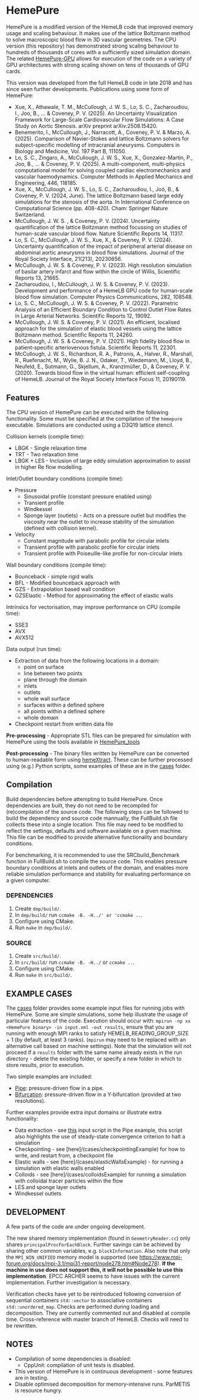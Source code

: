 # HemePure
HemePure is a modified version of the HemeLB code that improved memory usage and scaling behaviour. It makes use of the lattice Boltzmann method to solve macroscopic blood flow in 3D vascular geometries. The CPU version (this repository) has demonstrated strong scaling behaviour to hundreds of thousands of cores with a sufficiently sized simulation domain. The related [HemePure-GPU](https://github.com/UCL-CCS/HemePure-GPU) allows for execution of the code on a variety of GPU architectures with strong scaling shown on tens of thousands of GPU cards.

This version was developed from the full HemeLB code in late 2018 and has since seen further developments. Publications using some form of HemePure:
* Xue, X., Athawale, T. M., McCullough, J. W. S., Lo, S. C., Zacharoudiou, I., Joo, B., ... & Coveney, P. V. (2025). An Uncertainty Visualization Framework for Large-Scale Cardiovascular Flow Simulations: A Case Study on Aortic Stenosis. arXiv preprint arXiv:2508.15420.
* Benemerito, I.,  McCullough, J., Narracott, A., Coveney, P. V.  & Marzo, A. (2025). Comparison of Navier-Stokes and lattice Boltzmann solvers for subject-specific modelling of intracranial aneurysms. Computers in Biology and Medicine, Vol. 197 Part B, 111050.
* Lo, S. C., Zingaro, A., McCullough, J. W. S., Xue, X., Gonzalez-Martin, P., Joo, B., ... & Coveney, P. V. (2025). A multi-component, multi-physics computational model for solving coupled cardiac electromechanics and vascular haemodynamics. Computer Methods in Applied Mechanics and Engineering, 446, 118185.
* Xue, X., McCullough, J. W. S., Lo, S. C., Zacharoudiou, I., Joó, B., & Coveney, P. V. (2024, June). The lattice Boltzmann based large eddy simulations for the stenosis of the aorta. In International Conference on Computational Science (pp. 408-420). Cham: Springer Nature Switzerland.
* McCullough, J. W. S. , & Coveney, P. V. (2024). Uncertainty quantification of the lattice Boltzmann method focussing on studies of human-scale vascular blood flow. Nature Scientific Reports 14, 11317.
* Lo, S. C., McCullough, J. W. S., Xue, X., & Coveney, P. V. (2024). Uncertainty quantification of the impact of peripheral arterial disease on abdominal aortic aneurysms in blood flow simulations. Journal of the Royal Society Interface, 21(213), 20230656.
* McCullough, J. W. S. & Coveney, P. V. (2023). High resolution simulation of basilar artery infarct and flow within the circle of Willis, Scientific Reports 13, 21665.
* Zacharoudiou, I., McCullough, J. W. S. & Coveney, P. V. (2023). Development and performance of a HemeLB GPU code for human-scale blood flow simulation. Computer Physics Communications, 282, 108548.
* Lo, S. C., McCullough, J. W. S. & Coveney, P. V. (2022). Parametric Analysis of an Efficient Boundary Condition to Control Outlet Flow Rates in Large Arterial Networks. Scientific Reports 12, 19092.
* McCullough, J. W. S. & Coveney, P. V. (2021). An efficient, localised approach for the simulation of elastic blood vessels using the lattice Boltzmann method. Scientific Reports 11, 24260.
* McCullough, J. W. S. & Coveney, P. V. (2021). High fidelity blood flow in patient-specific arteriovenous fistula. Scientific Reports 11, 22301.
* McCullough, J. W. S., Richardson, R. A., Patronis, A., Halver, R., Marshall, R., Ruefenacht, M., Wylie, B. J. N., Odaker, T., Wiedemann, M., Lloyd, B., Neufeld, E., Sutmann, G., Skjellum, A., Kranzlmüller, D., & Coveney, P. V. (2020). Towards blood flow in the virtual human: efficient self-coupling of HemeLB. Journal of the Royal Society Interface Focus 11, 20190119.

## Features #
The CPU version of HemePure can be executed with the following functionality. Some must be specified at the compilation of the `hemepure` executable. Simulations are conducted using a D3Q19 lattice stencil. 

Collision kernels (compile time):
* LBGK - Single relaxation time
* TRT - Two relaxation time
* LBGK + LES - Inclusion of large eddy simulation approximation to assist in higher Re flow modelling.

Inlet/Outlet boundary conditions (compile time):
* Pressure
  - Sinusoidal profile (constant pressure enabled using)
  - Transient profile
  - Windkessel
  - Sponge layer (outlets) - Acts on a pressure outlet but modifies the viscosity near the outlet to increase stability of the simulation (defined with collision kernel).
* Velocity
   - Constant magnitude with parabolic profile for circular inlets
   - Transient profile with parabolic profile for circular inlets
   - Transient profile with Poiseuille-like profile for non-circular inlets

Wall boundary conditions (compile time):
* Bounceback - simple rigid walls
* BFL - Modified bounceback approach with
* GZS - Extrapolation based wall condition
* GZSElastic - Method for approximating the effect of elastic walls

Intrinsics for vectorisation, may improve performance on CPU (compile time):
* SSE3
* AVX
* AVX512

Data output (run time):
* Extraction of data from the following locations in a domain:
  - point on surface
  - line between two points
  - plane through the domain
  - inlets
  - outlets
  - whole wall surface
  - surfaces within a defined sphere
  - all points within a defined sphere
  - whole domain
* Checkpoint restart from written data file

**Pre-processing** - Appropriate STL files can be prepared for simulation with HemePure using the tools available in [HemePure_tools](https://github.com/UCL-CCS/HemePure_tools)

**Post-processing** - The binary files written by HemePure can be converted to human-readable form using [hemeXtract](https://github.com/UCL-CCS/hemeXtract). These can be further processed using (e.g.) Python scripts, some examples of these are in the [cases](cases) folder.

## Compilation #
Build dependencies before attempting to build HemePure. Once dependencies are built, they do not need to be recompiled for (re)compilation of the source code. The following steps can be followed to build the dependency and source code mannually, the FullBuild.sh file collects these into a single location. This file may need to be modified to reflect the settings, defaults and software available on a given machine. This file can be modified to provide alternative functionality and boundary conditions.

For benchmarking, it is recommended to use the SRCbuild_Benchmark function in FullBuild.sh to compile the source code. This enables pressure boundary conditions at inlets and outlets of the domain, and enables more reliable simulation performance and stability for evaluating performance on a given computer.

### DEPENDENCIES #
1) Create `dep/build/`.
2) In `dep/build/` run `ccmake -B. -H../' or 'ccmake ..`.
3) Configure using CMake.
4) Run `make` in `dep/build/`.

### SOURCE #
1) Create `src/build/`.
2) In `src/build/` run `ccmake -B. -H../` or `ccmake ..`.
3) Configure using CMake.
4) Run `make` in `src/build/`.

## EXAMPLE CASES #
The [cases](cases) folder provides some example input files for running jobs with HemePure. Some are simple simulations, some help illustrate the usage of particular features of the code.
Execution should occur with: `mpirun -np xx <HemePure binary> -in input.xml -out results`, ensure that you are running with enough MPI ranks to satisfy HEMELB_READING_GROUP_SIZE + 1 (by default, at least 3 ranks). (`mpirun` may need to be replaced with an alternative call based on machine settings). Note that the simulation will not proceed if a `results` folder with the same name already exists in the run directory - delete the existing folder, or specify a new folder in which to store results, prior to execution.

Two simple examples are included:
* [Pipe](cases/pipe): pressure-driven flow in a pipe.
* [Bifurcation](cases/bifurcation): pressure-driven flow in a Y-bifurcation (provided at two resolutions).

Further examples provide extra input domains or illustrate extra functionality:
* Data extraction - see [this](cases/pipe/input_DataOutput.xml) input script in the Pipe example, this script also highlights the use of steady-state convergence criterion to halt a simulation
* Checkpointing - see [here]/(cases/checkpointingExample) for how to write, and restart from, a checkpoint file
* Elastic walls - see [here]/(cases/elasticWallsExample) - for running a simulation with elastic walls enabled
* Colloids - see [here]/(cases/colloidsExample) for running a simulation with colloidal tracer particles within the flow
* LES and sponge layer outlets
* Windkessel outlets
  
## DEVELOPMENT #
A few parts of the code are under ongoing development.

<!--
Although the current version of ALL has been fully incorporated, ALL itself is undergoing development. As a result, it is likely that the implementation in `src/geometry/decomposition/BasicDecomposition.cc` (in the function `BasicDecomposition::DecomposeBlock()`) will need to be modified. Once development is complete, ALL should be enabled through cmake. After rotation of the geometry (necessary for ALL decomposition), HemeLB and ALL interact through

`points.push_back(p);`

where

```
#ifdef HEMELB_USE_GMYPLUS
	ALL_Point<double> p(3,block_coords,blockWeights.at(blockNumber));
#else
	ALL_Point<double> p(3,block_coords,1);
#endif
```

This is dependant on block weighting (included in `.gmy+` files). To use `BasicDecomposition::DecomposeBlock()`, uncomment the call in `GeometryReader.cc`. Note, geometry rotation is necessary so that layers of sites and partition boundary surfaces are not parallel. Rotation is performed in `BasicDecomposition::RotateAndAllocate`.
-->

The new shared memory implementation (found in `GeometryReader.cc`) only shares `principalProcForEachBlock`. Further savings can be achieved by sharing other common variables, e.g. `blockInformation`. Also note that only the `MPI_WIN_UNIFIED` memory model is supported (see https://www.mpi-forum.org/docs/mpi-3.1/mpi31-report/node278.htm#Node278). **If the machine in use does not support this, it will not be possible to use this implementation**. EPCC ARCHER seems to have issues with the current implementation. Further investigation is necessary.

Verification checks have yet to be reintroduced following conversion of sequential containers `std::vector` to associative containers `std::unordered_map`. Checks are performed during loading and decomposition. They are currently commented out and disabled at compile time. Cross-reference with master branch of HemeLB. Checks will need to be rewritten.

## NOTES #
- Compilation of some dependencies is disabled:
  - CppUnit: compilation of unit tests is disabled.
- This version of HemePure is in continuous development - some features are in testing.
- Disable optimised decomposition for memory-intensive runs. ParMETIS is resource hungry.
